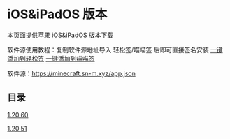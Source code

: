 # iOS&iPadOS 版本
本页面提供苹果 iOS&iPadOS 版本下载

软件源使用教程：复制软件源地址导入 轻松签/喵喵签 后即可直接签名安装 [一键添加到轻松签](esign://addsource?url=https://minecraft.sn-m.xyz/app.json) [一键添加到喵喵签](mmsign://addsource?url=https://minecraft.sn-m.xyz/app.json)

软件源：https://minecraft.sn-m.xyz/app.json

## 目录
[1.20.60](https://minecraft.sn-m.xyz/bedrock/iOS&iPadOS/1.20.60.html)

[1.20.51](https://minecraft.sn-m.xyz/bedrock/iOS&iPadOS/1.20.51.html)